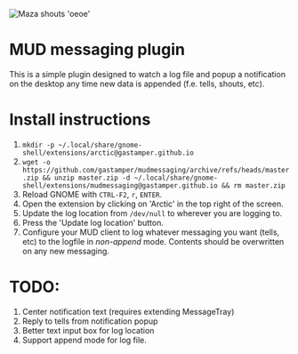 ![Maza shouts 'oeoe'](https://i.imgur.com/NNlnNE1.png)

# MUD messaging plugin
This is a simple plugin designed to watch a log file and popup a notification on the desktop
any time new data is appended (f.e. tells, shouts, etc).

# Install instructions
1. `mkdir -p ~/.local/share/gnome-shell/extensions/arctic@gastamper.github.io`
2. `wget -o https://github.com/gastamper/mudmessaging/archive/refs/heads/master.zip && unzip master.zip -d ~/.local/share/gnome-shell/extensions/mudmessaging@gastamper.github.io && rm master.zip`
3. Reload GNOME with `CTRL-F2`, `r`, `ENTER`.
4. Open the extension by clicking on 'Arctic' in the top right of the screen.
5. Update the log location from `/dev/null` to wherever you are logging to.
6. Press the 'Update log location' button.
7. Configure your MUD client to log whatever messaging you want (tells, etc) to the logfile in *non-append* mode.  Contents should be overwritten on any new messaging.

# TODO:
1. Center notification text (requires extending MessageTray)
2. Reply to tells from notification popup
3. Better text input box for log location
4. Support append mode for log file.
